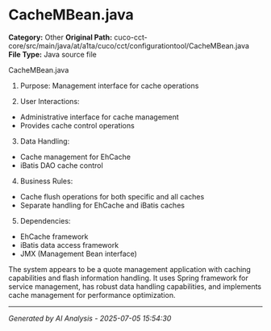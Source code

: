 # CacheMBean.java

**Category:** Other
**Original Path:** cuco-cct-core/src/main/java/at/a1ta/cuco/cct/configurationtool/CacheMBean.java
**File Type:** Java source file

CacheMBean.java
1. Purpose: Management interface for cache operations

2. User Interactions:
- Administrative interface for cache management
- Provides cache control operations

3. Data Handling:
- Cache management for EhCache
- iBatis DAO cache control

4. Business Rules:
- Cache flush operations for both specific and all caches
- Separate handling for EhCache and iBatis caches

5. Dependencies:
- EhCache framework
- iBatis data access framework
- JMX (Management Bean interface)

The system appears to be a quote management application with caching capabilities and flash information handling. It uses Spring framework for service management, has robust data handling capabilities, and implements cache management for performance optimization.

---
*Generated by AI Analysis - 2025-07-05 15:54:30*
